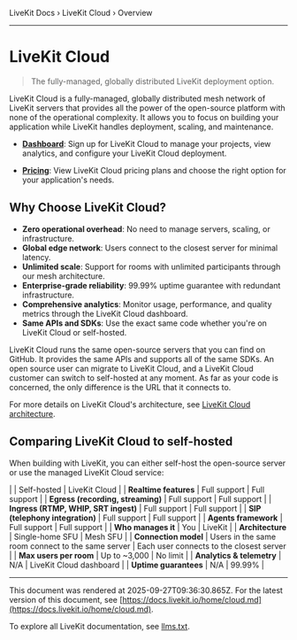 LiveKit Docs › LiveKit Cloud › Overview

---

# LiveKit Cloud

> The fully-managed, globally distributed LiveKit deployment option.

LiveKit Cloud is a fully-managed, globally distributed mesh network of LiveKit servers that provides all the power of the open-source platform with none of the operational complexity. It allows you to focus on building your application while LiveKit handles deployment, scaling, and maintenance.

- **[Dashboard](https://cloud.livekit.io)**: Sign up for LiveKit Cloud to manage your projects, view analytics, and configure your LiveKit Cloud deployment.

- **[Pricing](https://livekit.io/pricing)**: View LiveKit Cloud pricing plans and choose the right option for your application's needs.

## Why Choose LiveKit Cloud?

- **Zero operational overhead**: No need to manage servers, scaling, or infrastructure.
- **Global edge network**: Users connect to the closest server for minimal latency.
- **Unlimited scale**: Support for rooms with unlimited participants through our mesh architecture.
- **Enterprise-grade reliability**: 99.99% uptime guarantee with redundant infrastructure.
- **Comprehensive analytics**: Monitor usage, performance, and quality metrics through the LiveKit Cloud dashboard.
- **Same APIs and SDKs**: Use the exact same code whether you're on LiveKit Cloud or self-hosted.

LiveKit Cloud runs the same open-source servers that you can find on GitHub. It provides the same APIs and supports all of the same SDKs. An open source user can migrate to LiveKit Cloud, and a LiveKit Cloud customer can switch to self-hosted at any moment. As far as your code is concerned, the only difference is the URL that it connects to.

For more details on LiveKit Cloud's architecture, see [LiveKit Cloud architecture](https://docs.livekit.io/home/cloud/architecture.md).

## Comparing LiveKit Cloud to self-hosted

When building with LiveKit, you can either self-host the open-source server or use the managed LiveKit Cloud service:

|  | Self-hosted | LiveKit Cloud |
| **Realtime features** | Full support | Full support |
| **Egress (recording, streaming)** | Full support | Full support |
| **Ingress (RTMP, WHIP, SRT ingest)** | Full support | Full support |
| **SIP (telephony integration)** | Full support | Full support |
| **Agents framework** | Full support | Full support |
| **Who manages it** | You | LiveKit |
| **Architecture** | Single-home SFU | Mesh SFU |
| **Connection model** | Users in the same room connect to the same server | Each user connects to the closest server |
| **Max users per room** | Up to ~3,000 | No limit |
| **Analytics & telemetry** | N/A | LiveKit Cloud dashboard |
| **Uptime guarantees** | N/A | 99.99% |

---

This document was rendered at 2025-09-27T09:36:30.865Z.
For the latest version of this document, see [https://docs.livekit.io/home/cloud.md](https://docs.livekit.io/home/cloud.md).

To explore all LiveKit documentation, see [llms.txt](https://docs.livekit.io/llms.txt).